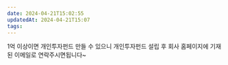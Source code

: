 ```yaml
---
date: 2024-04-21T15:02:55
updatedAt: 2024-04-21T15:07
tags: 
---
```

1억 이상이면 개인투자펀드 만들 수 있으니 개인투자펀드 설립 후 회사 홈페이지에 기재된 이메일로 연락주시면됩니다~